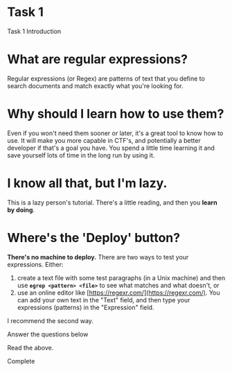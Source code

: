 # Task 1

Task 1 Introduction

# **What are regular expressions?**

Regular expressions (or Regex) are patterns of text that you define to search documents and match exactly what you're looking for.

# **Why should I learn how to use them?**

Even if you won't need them sooner or later, it's a great tool to know how to use. It will make you more capable in CTF's, and potentially a better developer if that's a goal you have. You spend a little time learning it and save yourself lots of time in the long run by using it.

# **I know all that, but I'm lazy.**

This is a lazy person's tutorial. There's a little reading, and then you **learn by doing**.

# **Where's the 'Deploy' button?**

**There's no machine to deploy.** There are two ways to test your expressions. Either:

1. create a text file with some test paragraphs (in a Unix machine) and then use **`egrep <pattern> <file>`** to see what matches and what doesn't, or
2. use an online editor like [https://regexr.com/](https://regexr.com/). You can add your own text in the "Text" field, and then type your expressions (patterns) in the "Expression" field.

I recommend the second way.

Answer the questions below

Read the above.

Complete
